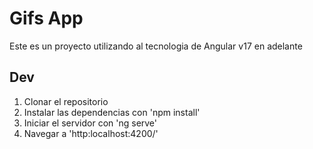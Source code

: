 # Gifs App

Este es un proyecto utilizando al tecnologia de Angular v17 en adelante

## Dev

1. Clonar el repositorio
2. Instalar las dependencias con 'npm install'
3. Iniciar el servidor con 'ng serve'
4. Navegar a 'http:localhost:4200/'
